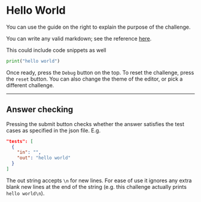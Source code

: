 # Hello World
You can use the guide on the right to explain the purpose of the challenge.

You can write any valid markdown; see the reference [here](https://www.markdownguide.org/basic-syntax/).

This could include code snippets as well

```py
print("hello world")
```


Once ready, press the `Debug` button on the top. To reset the challenge, press the `reset` button. You can also change the theme of the editor, or pick a different challenge.

---

## Answer checking
Pressing the submit button checks whether the answer satisfies the test cases as specified in the json file. E.g.
```json
"tests": [
  {
    "in": "",
    "out": "hello world"
  }
]
```

The out string accepts `\n` for new lines. For ease of use it ignores any extra blank new lines at the end of the string (e.g. this challenge actually prints `hello world\n`).